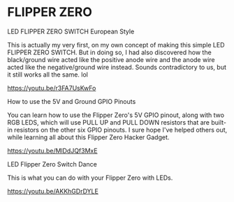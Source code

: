 # FLIPPER ZERO
LED FLIPPER ZERO SWITCH European Style

This is actually my very first, on my own concept of making this
simple LED FLIPPER ZERO SWITCH. But in doing so, I had also
discovered how the black/ground wire acted like the positive
anode wire and the anode wire acted like the negative/ground
wire instead. Sounds contradictory to us, but it still works all the
same. lol

https://youtu.be/r3FA7UsKwFo

How to use the 5V and Ground GPIO Pinouts

You can learn how to use the Flipper Zero's 5V GPIO pinout, along
with two RGB LEDS, which will use PULL UP and PULL DOWN resistors
that are built-in resistors on the other six GPIO pinouts. I sure hope
I've helped others out, while learning all about this Flipper Zero
Hacker Gadget.

https://youtu.be/MlDdJQf3MxE

LED Flipper Zero Switch Dance

This is what you can do with your Flipper Zero with LEDs.

https://youtu.be/AKKhGDrDYLE
